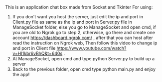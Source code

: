 This is an application chat box made from Socket and Tkinter
For using: 
  1. If you don't want you host the server, just edit the ip and port in Client.py file as same as the ip and port in Server.py file in ManageSocket folder, else you go to ManageSocket and open cmd, if you are old to Ngrok go to step 2, otherwise, go there and create one account https://dashboard.ngrok.com/ , after that you can host after read the instruction on Ngrok web, Then follow this video to change ip and port in Client file https://www.youtube.com/watch?v=HI1kbr6vBhQ&t=640s .
  2. At ManageSocket, open cmd and type python Server.py to build up a server
  3. Back to the previous folder, open cmd type python main.py and enjoy the app!
